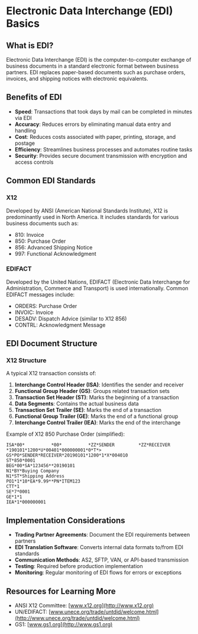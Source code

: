 # Electronic Data Interchange (EDI) Basics

## What is EDI?

Electronic Data Interchange (EDI) is the computer-to-computer exchange of business documents in a standard electronic format between business partners. EDI replaces paper-based documents such as purchase orders, invoices, and shipping notices with electronic equivalents.

## Benefits of EDI

- **Speed**: Transactions that took days by mail can be completed in minutes via EDI
- **Accuracy**: Reduces errors by eliminating manual data entry and handling
- **Cost**: Reduces costs associated with paper, printing, storage, and postage
- **Efficiency**: Streamlines business processes and automates routine tasks
- **Security**: Provides secure document transmission with encryption and access controls

## Common EDI Standards

### X12

Developed by ANSI (American National Standards Institute), X12 is predominantly used in North America. It includes standards for various business documents such as:

- 810: Invoice
- 850: Purchase Order
- 856: Advanced Shipping Notice
- 997: Functional Acknowledgment

### EDIFACT

Developed by the United Nations, EDIFACT (Electronic Data Interchange for Administration, Commerce and Transport) is used internationally. Common EDIFACT messages include:

- ORDERS: Purchase Order
- INVOIC: Invoice
- DESADV: Dispatch Advice (similar to X12 856)
- CONTRL: Acknowledgment Message

## EDI Document Structure

### X12 Structure

A typical X12 transaction consists of:

1. **Interchange Control Header (ISA)**: Identifies the sender and receiver
2. **Functional Group Header (GS)**: Groups related transaction sets
3. **Transaction Set Header (ST)**: Marks the beginning of a transaction
4. **Data Segments**: Contains the actual business data
5. **Transaction Set Trailer (SE)**: Marks the end of a transaction
6. **Functional Group Trailer (GE)**: Marks the end of a functional group
7. **Interchange Control Trailer (IEA)**: Marks the end of the interchange

Example of X12 850 Purchase Order (simplified):

```
ISA*00*          *00*          *ZZ*SENDER         *ZZ*RECEIVER       *190101*1200*U*00401*000000001*0*T*>
GS*PO*SENDER*RECEIVER*20190101*1200*1*X*004010
ST*850*0001
BEG*00*SA*123456**20190101
N1*BY*Buying Company
N1*ST*Shipping Address
PO1*1*10*EA*9.99**PN*ITEM123
CTT*1
SE*7*0001
GE*1*1
IEA*1*000000001
```

## Implementation Considerations

- **Trading Partner Agreements**: Document the EDI requirements between partners
- **EDI Translation Software**: Converts internal data formats to/from EDI standards
- **Communication Methods**: AS2, SFTP, VAN, or API-based transmission
- **Testing**: Required before production implementation
- **Monitoring**: Regular monitoring of EDI flows for errors or exceptions

## Resources for Learning More

- ANSI X12 Committee: [www.x12.org](http://www.x12.org)
- UN/EDIFACT: [www.unece.org/trade/untdid/welcome.html](http://www.unece.org/trade/untdid/welcome.html)
- GS1: [www.gs1.org](http://www.gs1.org) 